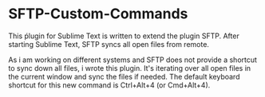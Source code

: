 SFTP-Custom-Commands
====================

This ṕlugin for Sublime Text is written to extend the plugin SFTP. After starting Sublime Text,
SFTP syncs all open files from remote.

As i am working on different systems and SFTP does not provide a shortcut to sync down all files,
i wrote this plugin. It's iterating over all open files in the current window and sync the files
if needed. The default keyboard shortcut for this new command is Ctrl+Alt+4 (or Cmd+Alt+4).